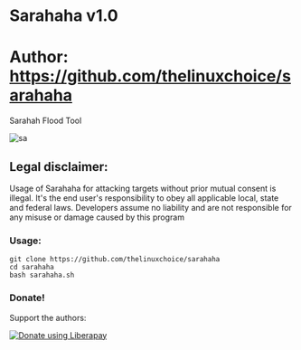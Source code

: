 # Sarahaha v1.0
# Author: https://github.com/thelinuxchoice/sarahaha

Sarahah Flood Tool

![sa](https://user-images.githubusercontent.com/34893261/44296176-639c2280-a28f-11e8-984a-01efe8420ce1.png)

## Legal disclaimer:

Usage of Sarahaha for attacking targets without prior mutual consent is illegal. It's the end user's responsibility to obey all applicable local, state and federal laws. Developers assume no liability and are not responsible for any misuse or damage caused by this program 

### Usage:
```
git clone https://github.com/thelinuxchoice/sarahaha
cd sarahaha
bash sarahaha.sh
```

### Donate!
Support the authors:

<noscript><a href="https://liberapay.com/thelinuxchoice/donate"><img alt="Donate using Liberapay" src="https://liberapay.com/assets/widgets/donate.svg"></a></noscript>
